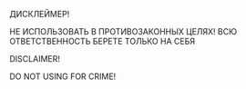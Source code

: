 ДИСКЛЕЙМЕР!

НЕ ИСПОЛЬЗОВАТЬ В ПРОТИВОЗАКОННЫХ ЦЕЛЯХ! ВСЮ ОТВЕТСТВЕННОСТЬ БЕРЕТЕ ТОЛЬКО НА  СЕБЯ

DISCLAIMER!

DO NOT USING FOR CRIME! 
